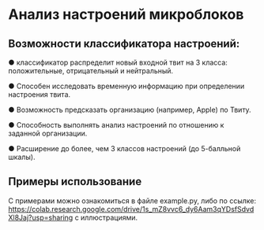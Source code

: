 # Анализ настроений микроблоков

## Возможности классификатора настроений:


● классификатор распределит новый входной твит на 3 класса: положительные, отрицательный и нейтральный.

● Способен исследовать временную информацию при определении настроения твита.

● Возможность предсказать организацию (например, Apple) по Твиту.

● Способность выполнять анализ настроений по отношению к заданной организации.

● Расширение до более, чем 3 классов настроений (до 5-балльной шкалы).


## Примеры использование

С примерами можно ознакомиться в файле example.py, либо по ссылке: https://colab.research.google.com/drive/1s_mZ8vvc6_dy6Aam3qYDsfSdvdXl8Jaj?usp=sharing с иллюстрациями.
